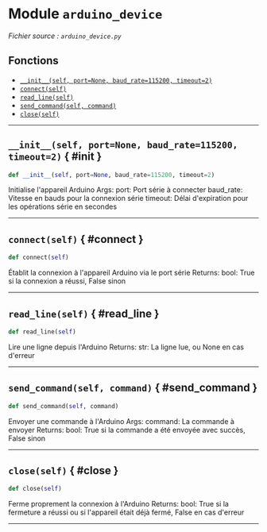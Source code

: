 # Module `arduino_device`

*Fichier source : `arduino_device.py`*

## Fonctions
- [`__init__(self, port=None, baud_rate=115200, timeout=2)`](#__init__)
- [`connect(self)`](#connect)
- [`read_line(self)`](#read_line)
- [`send_command(self, command)`](#send_command)
- [`close(self)`](#close)

---

## `__init__(self, port=None, baud_rate=115200, timeout=2)` { #__init__ }

```python
def __init__(self, port=None, baud_rate=115200, timeout=2)
```

Initialise l'appareil Arduino
Args:
port: Port série à connecter
baud_rate: Vitesse en bauds pour la connexion série
timeout: Délai d'expiration pour les opérations série en secondes

---

## `connect(self)` { #connect }

```python
def connect(self)
```

Établit la connexion à l'appareil Arduino via le port série
Returns:
bool: True si la connexion a réussi, False sinon

---

## `read_line(self)` { #read_line }

```python
def read_line(self)
```

Lire une ligne depuis l'Arduino
Returns:
str: La ligne lue, ou None en cas d'erreur

---

## `send_command(self, command)` { #send_command }

```python
def send_command(self, command)
```

Envoyer une commande à l'Arduino
Args:
command: La commande à envoyer
Returns:
bool: True si la commande a été envoyée avec succès, False sinon

---

## `close(self)` { #close }

```python
def close(self)
```

Ferme proprement la connexion à l'Arduino
Returns:
bool: True si la fermeture a réussi ou si l'appareil était déjà fermé, False en cas d'erreur

---

